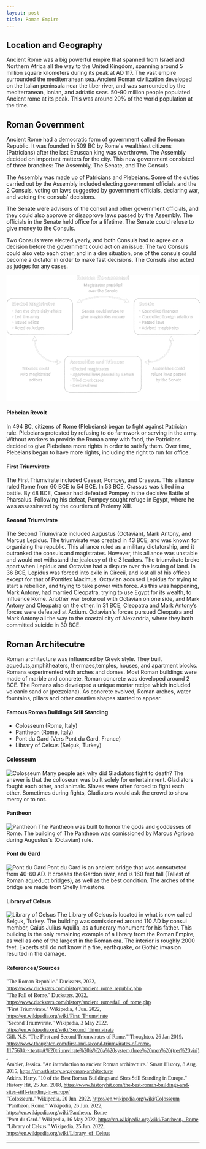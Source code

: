 ```yaml
---
layout: post
title: Roman Empire
---
```


## Location and Geography
Ancient Rome was a big powerful empire that spanned from Israel and Northern Africa all the way to the United Kingdom, spanning around 5 million square kilometers during its peak at AD 117. The vast empire surrounded the mediterranean sea. Ancient Roman civilization developed on the Italian peninsula near the tiber river, and was surrounded by the mediterranean, ionian, and adriatic seas. 50-90 million people populated Ancient rome at its peak. This was around 20% of the world population at the time. 
## Roman Government
Ancient Rome had a democratic form of government called the Roman Republic. It was founded in 509 BC by Rome's wealthiest citizens (Patricians) after the last Etruscan king was overthrown. The Assembly decided on important matters for the city. This new government consisted of three branches: The Assembly, The Senate, and The Consuls.

The Assembly was made up of Patricians and Plebeians. Some of the duties carried out by the Assembly included electing government officials and the 2 Consuls, voting on laws suggested by government officials, declaring war, and vetoing the consuls' decisions.

The Senate were advisors of the consul and other government officials, and they  could also approve or disapprove laws passed by the Assembly. The officials in the Senate held office for a lifetime. The Senate could refuse to give money to the Consuls.

Two Consuls were elected yearly, and both Consuls had to agree on a decision before the government could act on an issue. The two Consuls could also veto each other, and in a dire situation, one of the consuls could become a dictator in order to make fast decisions. The Consuls also acted as judges for any cases.

<img src="images/RG_cb.png">

#### Plebeian Revolt

In 494 BC, citizens of Rome (Plebeians) began to fight against Patrician rule. Plebeians protested by refusing to do farmwork or serving in the army. Without workers to provide the Roman army with food, the Patricians decided to give Plebeians more rights in order to satisfy them. Over time, Plebeians began to have more rights, including the right to run for office.

#### First Triumvirate
The First Triumvirate included Caesar, Pompey, and Crassus. This alliance ruled Rome from 60 BCE to 54 BCE. In 53 BCE, Crassus was killed in a battle. By 48 BCE, Caesar had defeated Pompey in the decisive Battle of Pharsalus. Following his defeat, Pompey sought refuge in Egypt, where he was assassinated by the courtiers of Ptolemy XIII.
#### Second Triumvirate
The Second Triumvirate included Augustus (Octavian), Mark Antony, and Marcus Lepidus. The triumvirate was created in 43 BCE, and was known for organizing the republic. This alliance ruled as a military dictatorship, and it outranked the consuls and magistrates. However, this alliance was unstable and would not withstand the jealousy of the 3 leaders. The triumvirate broke apart when Lepidus and Octavian had a dispute over the issuing of land. In 36 BCE, Lepidus was forced into exile in Circeii, and lost all of his offices except for that of Pontifex Maximus. Octavian accused Lepidus for trying to start a rebellion, and trying to take power with force. As this was happening, Mark Antony, had married Cleopatra, trying to use Egypt for its wealth, to influence Rome. Another war broke out with Octavian on one side, and Mark Antony and Cleopatra on the other. In 31 BCE, Cleopatra and Mark Antony’s forces were defeated at Actium. Octavian's forces pursued Cleopatra and Mark Antony all the way to the coastal city of Alexandria, where they both committed suicide in 30 BCE.

## Roman Architecutre
Roman architecture was influenced by Greek style. They built aqueduts,amphitheaters, thermaes,temples, houses, and apartment blocks. Romans experimented with arches and domes. Most Roman buildings were made of marble and concrete. Roman concrete was developed around 2 BCE. The Romans also developed a unique mortar recipe which included volcanic sand or (pozzolana). As concrete evolved, Roman arches, water fountains, pillars and other creative shapes started to appear.

#### Famous Roman Buildings Still Standing
- Colosseum (Rome, Italy)
- Pantheon (Rome, Italy)
- Pont du Gard (Vers Pont du Gard, France)
- Library of Celsus (Selçuk, Turkey)

#### Colosseum
![Colosseum](https://upload.wikimedia.org/wikipedia/commons/thumb/d/de/Colosseo_2020.jpg/1200px-Colosseo_2020.jpg)
Many people ask why did Gladiators fight to death? The answer is that the colloseum was built solely for entertainment. Gladiators fought each other, and animals. Slaves were often forced to fight each other. Sometimes during fights, Gladiators would ask the crowd to show mercy or to not.

#### Pantheon
![Pantheon](https://www.planetware.com/photos-large/I/italy-rome-pantheon-exterior-view.jpg)
The Pantheon was built to honor the gods and goddesses of Rome. The building of The Pantheon was comissioned by Marcus Agrippa during Augustus's (Octavian) rule.

#### Pont du Gard
![Pont du Gard](https://cdn.getyourguide.com/img/location/59621add2cbdc.jpeg/99.jpg)
Pont du Gard is an ancient bridge that was consutrcted from 40-60 AD. It crosses the Gardon river, and is 160 feet tall (Tallest of Roman aqueduct bridges), as well as the best condition. The arches of the bridge are made from Shelly limestone. 

#### Library of Celsus
![Library of Celsus](https://upload.wikimedia.org/wikipedia/commons/thumb/8/84/Ephesus_Celsus_Library_Fa%C3%A7ade.jpg/300px-Ephesus_Celsus_Library_Fa%C3%A7ade.jpg)
The Library of Celsus is located in what is now called Selçuk, Turkey. The building was comissioned around 110 AD by consul member, Gaius Julius Aquilla, as a funerary monument for his father. This building is the only remaining example of a library from the Roman Empire, as well as one of the largest in the Roman era. The interior is roughly 2000 feet. Experts still do not know if a fire, earthquake, or Gothic invasion resulted in the damage.


#### References/Sources
<span style="font-family: papyrus;">
"The Roman Republic." Ducksters, 2022, <a href="https://www.ducksters.com/history/ancient_rome_republic.php">https://www.ducksters.com/history/ancient_rome_republic.php</a>
<br>
"The Fall of Rome." Ducksters, 2022, <a href="https://www.ducksters.com/history/ancient_rome/fall_of_rome.php">https://www.ducksters.com/history/ancient_rome/fall_of_rome.php</a>
<br>
"First Triumvirate." Wikipedia, 4 Jun. 2022, <a href="https://en.wikipedia.org/wiki/First_Triumvirate">https://en.wikipedia.org/wiki/First_Triumvirate</a>
<br>
"Second Triumvirate." Wikipedia, 3 May 2022, <a href="https://en.wikipedia.org/wiki/Second_Triumvirate">https://en.wikipedia.org/wiki/Second_Triumvirate</a>
<br>
Gill, N.S. "The First and Second Triumvirates of Rome." Thoughtco, 26 Jan 2019, <a href="https://www.thoughtco.com/first-and-second-triumvirates-of-rome-117560#:~:text=A%20triumvirate%20is%20a%20system,three%20men%20(tres%20viri).">https://www.thoughtco.com/first-and-second-triumvirates-of-rome-117560#:~:text=A%20triumvirate%20is%20a%20system,three%20men%20(tres%20viri).</a>
<br>
Ambler, Jessica. "An introduction to ancient Roman architecture." Smart History, 8 Aug. 2015, <a href="https://smarthistory.org/roman-architecture/">https://smarthistory.org/roman-architecture/</a>
<br>
Atkins, Harry. "10 of the Best Roman Buildings and Sites Still Standing in Europe." History Hit, 25 Jun. 2018, <a href="https://www.historyhit.com/the-best-roman-buildings-and-sites-still-standing-in-europe/">https://www.historyhit.com/the-best-roman-buildings-and-sites-still-standing-in-europe/</a>
<br>
"Colosseum." Wikipedia, 20 Jun. 2022, <a href="https://en.wikipedia.org/wiki/Colosseum">https://en.wikipedia.org/wiki/Colosseum</a>
<br>
"Pantheon, Rome." Wikipedia, 26 Jun. 2022, <a href="https://en.wikipedia.org/wiki/Pantheon,_Rome">https://en.wikipedia.org/wiki/Pantheon,_Rome</a>
<br>
"Pont du Gard." Wikipedia, 16 May 2022, <a href="https://en.wikipedia.org/wiki/Pantheon,_Rome">https://en.wikipedia.org/wiki/Pantheon,_Rome</a>
<br>
"Library of Celsus." Wikipedia, 25 Jun. 2022, <a href="https://en.wikipedia.org/wiki/Library_of_Celsus">https://en.wikipedia.org/wiki/Library_of_Celsus</a>
</span>

---





